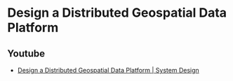 # Design a Distributed Geospatial Data Platform


## Youtube

- [Design a Distributed Geospatial Data Platform | System Design](https://www.youtube.com/watch?v=kZvLWRryiLc)